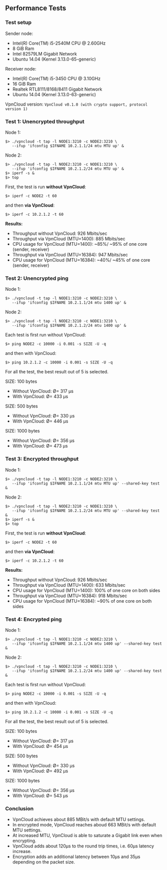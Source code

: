 Performance Tests
-----------------

### Test setup

Sender node:
  * Intel(R) Core(TM) i5-2540M CPU @ 2.60GHz
  * 8 GiB Ram
  * Intel 82579LM Gigabit Network
  * Ubuntu 14.04 (Kernel 3.13.0-65-generic)

Receiver node:
  * Intel(R) Core(TM) i5-3450 CPU @ 3.10GHz
  * 16 GiB Ram
  * Realtek RTL8111/8168/8411 Gigabit Network
  * Ubuntu 14.04 (Kernel 3.13.0-63-generic)

VpnCloud version: `VpnCloud v0.1.0 (with crypto support, protocol version 1)`


### Test 1: Unencrypted throughput

Node 1:
```
$> ./vpncloud -t tap -l NODE1:3210 -c NODE2:3210 \
   --ifup 'ifconfig $IFNAME 10.2.1.1/24 mtu MTU up' &
```

Node 2:
```
$> ./vpncloud -t tap -l NODE2:3210 -c NODE1:3210 \
   --ifup 'ifconfig $IFNAME 10.2.1.2/24 mtu MTU up' &
$> iperf -s &
$> top
```

First, the test is run **without VpnCloud**:
```
$> iperf -c NODE2 -t 60
```

and then **via VpnCloud**:
```
$> iperf -c 10.2.1.2 -t 60
```

**Results:**
  * Throughput without VpnCloud: 926 Mbits/sec
  * Throughput via VpnCloud (MTU=1400): 885 Mbits/sec
  * CPU usage for VpnCloud (MTU=1400): ~85%/ ~95% of one core (sender, receiver)
  * Throughput via VpnCloud (MTU=16384): 947 Mbits/sec
  * CPU usage for VpnCloud (MTU=16384): ~40%/ ~45% of one core (sender, receiver)


### Test 2: Unencrypted ping

Node 1:
```
$> ./vpncloud -t tap -l NODE1:3210 -c NODE2:3210 \
   --ifup 'ifconfig $IFNAME 10.2.1.1/24 mtu 1400 up' &
```

Node 2:
```
$> ./vpncloud -t tap -l NODE2:3210 -c NODE1:3210 \
   --ifup 'ifconfig $IFNAME 10.2.1.2/24 mtu 1400 up' &
```

Each test is first run without VpnCloud:
```
$> ping NODE2 -c 10000 -i 0.001 -s SIZE -U -q
```

and then with VpnCloud:
```
$> ping 10.2.1.2 -c 10000 -i 0.001 -s SIZE -U -q
```

For all the test, the best result out of 5 is selected.

SIZE: 100 bytes
  * Without VpnCloud: Ø= 317 µs
  * With VpnCloud: Ø= 433 µs

SIZE: 500 bytes
  * Without VpnCloud: Ø= 330 µs
  * With VpnCloud: Ø= 446 µs

SIZE: 1000 bytes
  * Without VpnCloud: Ø= 356 µs
  * With VpnCloud: Ø= 473 µs


### Test 3: Encrypted throughput

Node 1:
```
$> ./vpncloud -t tap -l NODE1:3210 -c NODE2:3210 \
   --ifup 'ifconfig $IFNAME 10.2.1.1/24 mtu MTU up' --shared-key test &
```

Node 2:
```
$> ./vpncloud -t tap -l NODE2:3210 -c NODE1:3210 \
   --ifup 'ifconfig $IFNAME 10.2.1.2/24 mtu MTU up' --shared-key test &
$> iperf -s &
$> top
```

First, the test is run **without VpnCloud**:
```
$> iperf -c NODE2 -t 60
```

and then **via VpnCloud**:
```
$> iperf -c 10.2.1.2 -t 60
```

**Results:**
  * Throughput without VpnCloud: 926 Mbits/sec
  * Throughput via VpnCloud (MTU=1400): 633 Mbits/sec
  * CPU usage for VpnCloud (MTU=1400): 100% of one core on both sides
  * Throughput via VpnCloud (MTU=16384): 918 Mbits/sec
  * CPU usage for VpnCloud (MTU=16384): ~90% of one core on both sides


### Test 4: Encrypted ping

Node 1:
```
$> ./vpncloud -t tap -l NODE1:3210 -c NODE2:3210 \
   --ifup 'ifconfig $IFNAME 10.2.1.1/24 mtu 1400 up' --shared-key test &
```

Node 2:
```
$> ./vpncloud -t tap -l NODE2:3210 -c NODE1:3210 \
   --ifup 'ifconfig $IFNAME 10.2.1.2/24 mtu 1400 up' --shared-key test &
```

Each test is first run without VpnCloud:
```
$> ping NODE2 -c 10000 -i 0.001 -s SIZE -U -q
```

and then with VpnCloud:
```
$> ping 10.2.1.2 -c 10000 -i 0.001 -s SIZE -U -q
```

For all the test, the best result out of 5 is selected.

SIZE: 100 bytes
  * Without VpnCloud: Ø= 317 µs
  * With VpnCloud: Ø= 454 µs

SIZE: 500 bytes
  * Without VpnCloud: Ø= 330 µs
  * With VpnCloud: Ø= 492 µs

SIZE: 1000 bytes
  * Without VpnCloud: Ø= 356 µs
  * With VpnCloud: Ø= 543 µs


### Conclusion

* VpnCloud achieves about 885 MBit/s with default MTU settings.
* In encrypted mode, VpnCloud reaches aboud 663 MBit/s with default MTU settings.
* At increased MTU, VpnCloud is able to saturate a Gigabit link even when encrypting.
* VpnCloud adds about 120µs to the round trip times, i.e. 60µs latency increase.
* Encryption adds an additional latency between 10µs and 35µs depending on the packet size.
